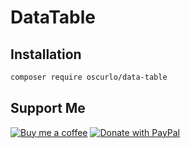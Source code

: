 # DataTable

## Installation

```bash
composer require oscurlo/data-table
```

## Support Me

[![Buy me a coffee](https://www.buymeacoffee.com/assets/img/custom_images/yellow_img.png)](https://www.buymeacoffee.com/oscurlo)
[![Donate with PayPal](https://raw.githubusercontent.com/stefan-niedermann/paypal-donate-button/master/paypal-donate-button.png)](<https://paypal.me/oscurlo?country.x=CO&locale.x=es_XC>)
